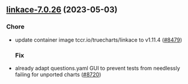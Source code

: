 

## [linkace-7.0.26](https://github.com/truecharts/charts/compare/linkace-7.0.25...linkace-7.0.26) (2023-05-03)

### Chore

- update container image tccr.io/truecharts/linkace to v1.11.4 ([#8479](https://github.com/truecharts/charts/issues/8479))
  
  ### Fix

- already adapt questions.yaml GUI to prevent tests from needlessly failing for unported charts ([#8720](https://github.com/truecharts/charts/issues/8720))
  
  